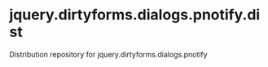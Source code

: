 # jquery.dirtyforms.dialogs.pnotify.dist
Distribution repository for jquery.dirtyforms.dialogs.pnotify

